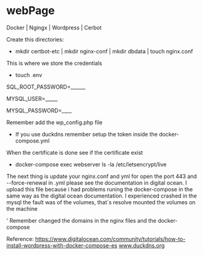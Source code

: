 # webPage
Docker | Ngingx | Wordpress | Cerbot 

Create this directories:  
- mkdir certbot-etc | mkdir nginx-conf |  mkdir dbdata | touch  nginx.conf 

This is where we store the credentials 

- touch .env 

SQL_ROOT_PASSWORD=______ 

MYSQL_USER=_____ 

MYSQL_PASSWORD=____  

Remember add the wp_config.php file 

- If you use duckdns remember setup the token inside the docker-compose.yml

When the certificate is done see if the certificate exist

- docker-compose exec webserver ls -la /etc/letsencrypt/live

The next thing is update your nginx.conf and yml for open the port 443 and --force-renewal in .yml please see the documentation in digital ocean. I upload this file because i had problems runing the docker-compose in the same way as the digital ocean documentation. I experienced crashed in the mysql the fault was of the volumes, that´s resolve mounted the volumes on the machine

' Remember changed the domains in the nginx files and the docker-compose

Reference: https://www.digitalocean.com/community/tutorials/how-to-install-wordpress-with-docker-compose-es
www.duckdns.org

